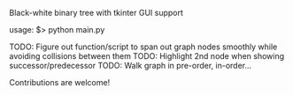 Black-white binary tree with tkinter GUI support

usage:
$> python main.py

TODO: Figure out function/script to span out graph nodes smoothly while avoiding collisions between them
TODO: Highlight 2nd node when showing successor/predecessor
TODO: Walk graph in pre-order, in-order...

Contributions are welcome!

